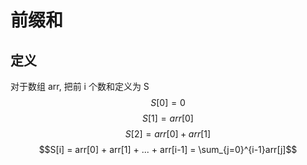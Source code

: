 # 前缀和

## 定义

对于数组 arr, 把前 i 个数和定义为 S
$$S[0] = 0$$
$$S[1] = arr[0]$$
$$S[2] = arr[0] + arr[1]$$
$$S[i] = arr[0] + arr[1] + ... + arr[i-1] = \sum_{j=0}^{i-1}arr[j]$$
